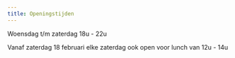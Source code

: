 ```yaml
---
title: Openingstijden
---
```

Woensdag t/m zaterdag 18u - 22u



Vanaf zaterdag 18 februari
elke zaterdag ook open voor lunch van 12u - 14u